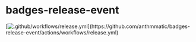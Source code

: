 # badges-release-event

[![.github/workflows/release.yml](https://github.com/anthmmatic/badges-release-event/actions/workflows/release.yml/badge.svg?branch='1\.05')](https://github.com/anthmmatic/badges-release-event/actions/workflows/release.yml)
